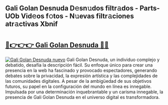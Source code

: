 ## Gali Golan Desnuda D𝚎sn𝚞dos filtr𝚊dos - Parts-UOb Vid𝚎os f𝚘tos - N𝚞evas filtr𝚊ciones atr𝚊ctivas Xbnif

# <h2><a href="http://mb2wzl2.tromn.icu/?c=Gali+Golan+Desnuda">🔗👉👉👉 Gali Golan Desnuda 🔗🔗</a></h2>

[![Gali Golan Desnuda nuevo](https://i.imgur.com/pEAQMta.gif)](http://mb2wzl2.tromn.icu/?c=Gali+Golan+Desnuda)
Gali Golan Desnuda, un individuo complejo y debatido, desafía la descripción fácil. Su enfoque único para crear una presencia en la web ha fascinado y provocado espectadores, generando debates sobre la privacidad, la expresión artística y las complejidades de las comunidades digitales. A pesar de la ambigüedad de sus objetivos futuros, su papel en la configuración del mundo en línea es innegable. Impulsada por una determinación inquebrantable y un carisma innegable, la presencia de Gali Golan Desnuda en el universo digital es transformadora.
